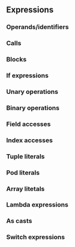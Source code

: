 ## Expressions

### Operands/identifiers

### Calls

### Blocks

### If expressions

### Unary operations

### Binary operations

### Field accesses

### Index accesses

### Tuple literals

### Pod literals

### Array litetals

### Lambda expressions

### As casts

### Switch expressions

